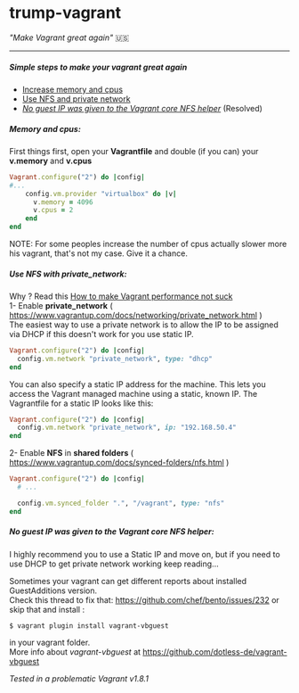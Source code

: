 # trump-vagrant     
*"Make Vagrant great again"* :us:     
***
##### Simple steps to make your vagrant great again
  -  [Increase memory and cpus](#memory-and-cpus)
  -  [Use NFS and private network](#use-nfs-with-private_network)
  -  [*No guest IP was given to the Vagrant core NFS helper*](#no-guest-ip-was-given-to-the-vagrant-core-nfs-helper) (Resolved)


##### Memory and cpus:
First things first, open your **Vagrantfile** and double (if you can) your **v.memory** and **v.cpus**

```ruby
Vagrant.configure("2") do |config|
#...
    config.vm.provider "virtualbox" do |v|
      v.memory = 4096
      v.cpus = 2
    end
end
```
NOTE: For some peoples increase the number of cpus actually slower more his vagrant, that's not my case. Give it a chance.
##### Use NFS with private_network:
Why ? Read this [How to make Vagrant performance not suck](https://stefanwrobel.com/how-to-make-vagrant-performance-not-suck)    
1- Enable **private_network** ( https://www.vagrantup.com/docs/networking/private_network.html )    
The easiest way to use a private network is to allow the IP to be assigned via DHCP if this doesn't work for you use static IP.
```ruby
Vagrant.configure("2") do |config|
  config.vm.network "private_network", type: "dhcp"
end
```
You can also specify a static IP address for the machine. This lets you access the Vagrant managed machine using a static, known IP. The Vagrantfile for a static IP looks like this:  
```ruby
Vagrant.configure("2") do |config|
  config.vm.network "private_network", ip: "192.168.50.4"
end
```
2- Enable **NFS** in **shared folders** ( https://www.vagrantup.com/docs/synced-folders/nfs.html )
```ruby
Vagrant.configure("2") do |config|
  # ...

  config.vm.synced_folder ".", "/vagrant", type: "nfs"
end
```
##### No guest IP was given to the Vagrant core NFS helper:
I highly recommend you to use a Static IP and move on, but if you need to use DHCP to get private network working keep reading...  

Sometimes your vagrant can get different reports about installed GuestAdditions version.     
Check this thread to fix that: https://github.com/chef/bento/issues/232 or skip that and install :  
```shell
$ vagrant plugin install vagrant-vbguest
```
in your vagrant folder.  
More info about *vagrant-vbguest* at https://github.com/dotless-de/vagrant-vbguest   

*Tested in a problematic Vagrant v1.8.1*
